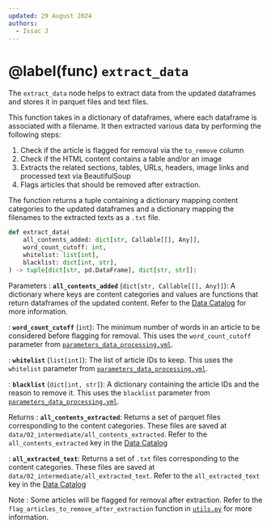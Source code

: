 ```yaml
---
updated: 29 August 2024
authors:
  - Issac J
---
```


# @label(func) `extract_data`

The `extract_data` node helps to extract data from the updated dataframes and stores it in parquet files and text files.

This function takes in a dictionary of dataframes, where each dataframe is associated with a filename. It then extracted various data by performing the following steps:

1. Check if the article is flagged for removal via the `to_remove` column
2. Check if the HTML content contains a table and/or an image
3. Extracts the related sections, tables, URLs, headers, image links and processed text via BeautifulSoup
4. Flags articles that should be removed after extraction.

The function returns a tuple containing a dictionary mapping content categories to the updated dataframes and a dictionary mapping the filenames to the extracted texts as a `.txt` file.

```python
def extract_data(
    all_contents_added: dict[str, Callable[[], Any]],
    word_count_cutoff: int,
    whitelist: list[int],
    blacklist: dict[int, str],
) -> tuple[dict[str, pd.DataFrame], dict[str, str]]:
```

Parameters
: **`all_contents_added`** (`dict[str, Callable[[], Any]]`):
A dictionary where keys are content categories and values are functions that return dataframes of the updated content.
Refer to the [Data Catalog](https://github.com/Synapxe-DNA/healthhub-content-optimization/blob/main/content-optimization/conf/base/catalog.yml) for more information.

: **`word_count_cutoff`** (`int`):
The minimum number of words in an article to be considered before flagging for removal.
This uses the `word_count_cutoff` parameter from [`parameters_data_processing.yml`](https://github.com/Synapxe-DNA/healthhub-content-optimization/blob/main/content-optimization/conf/base/parameters_data_processing.yml).

: **`whitelist`** (`list[int]`):
The list of article IDs to keep.
This uses the `whitelist` parameter from [`parameters_data_processing.yml`](https://github.com/Synapxe-DNA/healthhub-content-optimization/blob/main/content-optimization/conf/base/parameters_data_processing.yml).

: **`blacklist`** (`dict[int, str]`):
A dictionary containing the article IDs and the reason to remove it.
This uses the `blacklist` parameter from [`parameters_data_processing.yml`](https://github.com/Synapxe-DNA/healthhub-content-optimization/blob/main/content-optimization/conf/base/parameters_data_processing.yml).

Returns
: **`all_contents_extracted`**:
Returns a set of parquet files corresponding to the content categories. These files are saved at `data/02_intermediate/all_contents_extracted`. Refer to the `all_contents_extracted` key in the [Data Catalog](https://github.com/Synapxe-DNA/healthhub-content-optimization/blob/main/content-optimization/conf/base/catalog.yml)

: **`all_extracted_text`**:
Returns a set of `.txt` files corresponding to the content categories. These files are saved at `data/02_intermediate/all_extracted_text`. Refer to the `all_extracted_text` key in the [Data Catalog](https://github.com/Synapxe-DNA/healthhub-content-optimization/blob/main/content-optimization/conf/base/catalog.yml)

Note
: Some articles will be flagged for removal after extraction. Refer to the `flag_articles_to_remove_after_extraction` function in [`utils.py`](https://github.com/Synapxe-DNA/healthhub-content-optimization/blob/main/content-optimization/src/content_optimization/pipelines/data_processing/utils.py) for more information.
